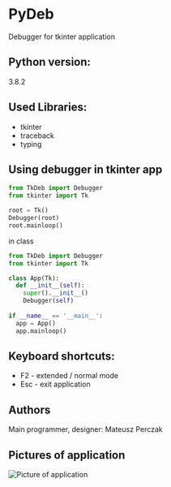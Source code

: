 # PyDeb
Debugger for tkinter application

## Python version:
3.8.2

## Used Libraries:

+ tkinter
+ traceback
+ typing

## Using debugger in tkinter app

```py
from TkDeb import Debugger
from tkinter import Tk

root = Tk()
Debugger(root)
root.mainloop()
```
in class
```py
from TkDeb import Debugger
from tkinter import Tk

class App(Tk):
  def __init__(self):
    super().__init__()
    Debugger(self)
    
if __name__ == '__main__':
  app = App()
  app.mainloop()

```


## Keyboard shortcuts:

+ F2 - extended / normal mode
+ Esc - exit application

## Authors
Main programmer, designer: Mateusz Perczak


## Pictures of application
![Picture of application](https://raw.githubusercontent.com/losek1/PyDeb/master/images/app.jpg)
